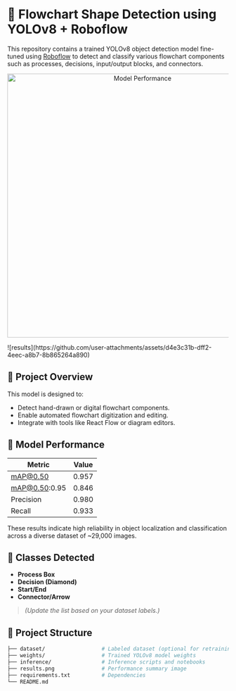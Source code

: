 # 🧠 Flowchart Shape Detection using YOLOv8 + Roboflow

This repository contains a trained YOLOv8 object detection model fine-tuned using [Roboflow](https://roboflow.com) to detect and classify various flowchart components such as processes, decisions, input/output blocks, and connectors.

<p align="center">
  <img src="results.png" width="600" alt="Model Performance">
</p>
![results](https://github.com/user-attachments/assets/d4e3c31b-dff2-4eec-a8b7-8b865264a890)

## 🚀 Project Overview

This model is designed to:
- Detect hand-drawn or digital flowchart components.
- Enable automated flowchart digitization and editing.
- Integrate with tools like React Flow or diagram editors.

## 🧾 Model Performance

| Metric              | Value |
|---------------------|-------|
| mAP@0.50            | 0.957 |
| mAP@0.50:0.95       | 0.846 |
| Precision           | 0.980 |
| Recall              | 0.933 |

These results indicate high reliability in object localization and classification across a diverse dataset of ~29,000 images.

## 🧠 Classes Detected

- **Process Box**
- **Decision (Diamond)**
- **Start/End**
- **Connector/Arrow**

> *(Update the list based on your dataset labels.)*

## 📂 Project Structure

```bash
├── dataset/                  # Labeled dataset (optional for retraining)
├── weights/                  # Trained YOLOv8 model weights
├── inference/                # Inference scripts and notebooks
├── results.png               # Performance summary image
├── requirements.txt          # Dependencies
└── README.md
